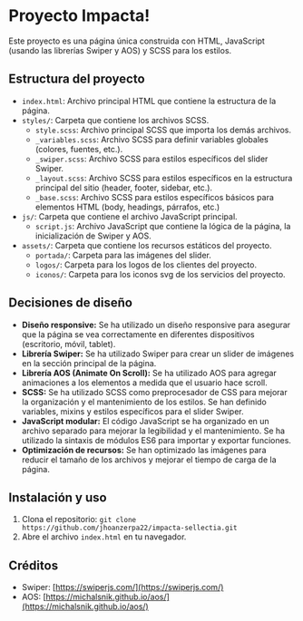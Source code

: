 # Proyecto Impacta!

Este proyecto es una página única construida con HTML, JavaScript (usando las librerías Swiper y AOS) y SCSS para los estilos.

## Estructura del proyecto

- `index.html`: Archivo principal HTML que contiene la estructura de la página.
- `styles/`: Carpeta que contiene los archivos SCSS.
  - `style.scss`: Archivo principal SCSS que importa los demás archivos.
  - `_variables.scss`: Archivo SCSS para definir variables globales (colores, fuentes, etc.).
  - `_swiper.scss`: Archivo SCSS para estilos específicos del slider Swiper.
  - `_layout.scss`: Archivo SCSS para estilos específicos en la estructura principal del sitio (header, footer, sidebar, etc.).
  - `_base.scss`: Archivo SCSS para estilos específicos básicos para elementos HTML (body, headings, párrafos, etc.)
- `js/`: Carpeta que contiene el archivo JavaScript principal.
  - `script.js`: Archivo JavaScript que contiene la lógica de la página, la inicialización de Swiper y AOS.
- `assets/`: Carpeta que contiene los recursos estáticos del proyecto.
  - `portada/`: Carpeta para las imágenes del slider.
  - `logos/`: Carpeta para los logos de los clientes del proyecto.
  - `iconos/`: Carpeta para los iconos svg de los servicios del proyecto.

## Decisiones de diseño

- **Diseño responsive:** Se ha utilizado un diseño responsive para asegurar que la página se vea correctamente en diferentes dispositivos (escritorio, móvil, tablet).
- **Librería Swiper:** Se ha utilizado Swiper para crear un slider de imágenes en la sección principal de la página.
- **Librería AOS (Animate On Scroll):** Se ha utilizado AOS para agregar animaciones a los elementos a medida que el usuario hace scroll.
- **SCSS:** Se ha utilizado SCSS como preprocesador de CSS para mejorar la organización y el mantenimiento de los estilos. Se han definido variables, mixins y estilos específicos para el slider Swiper.
- **JavaScript modular:** El código JavaScript se ha organizado en un archivo separado para mejorar la legibilidad y el mantenimiento. Se ha utilizado la sintaxis de módulos ES6 para importar y exportar funciones.
- **Optimización de recursos:** Se han optimizado las imágenes para reducir el tamaño de los archivos y mejorar el tiempo de carga de la página.

## Instalación y uso

1. Clona el repositorio: `git clone https://github.com/jhoanzerpa22/impacta-sellectia.git`
2. Abre el archivo `index.html` en tu navegador.

## Créditos

- Swiper: [https://swiperjs.com/](https://swiperjs.com/)
- AOS: [https://michalsnik.github.io/aos/](https://michalsnik.github.io/aos/)